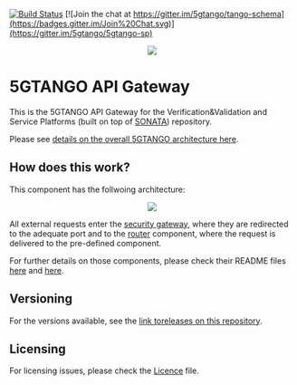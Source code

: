 [![Build Status](https://jenkins.sonata-nfv.eu/buildStatus/icon?job=tng-api-gtw/master)](https://jenkins.sonata-nfv.eu/job/tng-api-gtw/master)
[![Join the chat at https://gitter.im/5gtango/tango-schema](https://badges.gitter.im/Join%20Chat.svg)](https://gitter.im/5gtango/5gtango-sp)

<p align="center"><img src="https://github.com/sonata-nfv/tng-api-gtw/wiki/images/sonata-5gtango-logo-500px.png" /></p>

# 5GTANGO API Gateway
This is the 5GTANGO API Gateway for the Verification&amp;Validation and Service Platforms (built on top of [SONATA](https://github.com/sonata-nfv)) repository.

Please see [details on the overall 5GTANGO architecture here](https://5gtango.eu/project-outcomes/deliverables/2-uncategorised/31-d2-2-architecture-design.html). 

## How does this work?

This component has the follwoing architecture:

<p align="center"><img src="https://github.com/sonata-nfv/tng-api-gtw/wiki/images/api_gtw.png" /></p>

All external requests enter the [security gateway](https://github.com/sonata-nfv/tng-api-gtw/tree/master/tng-sec-gtw), where they are redirected to the adequate port and to the [router](https://github.com/sonata-nfv/tng-api-gtw/tree/master/tng-router) component, where the request is delivered to the pre-defined component.

For further details on those components, please check their README files [here](https://github.com/sonata-nfv/tng-api-gtw/tree/master/tng-sec-gtw/README.md) and [here](https://github.com/sonata-nfv/tng-api-gtw/tree/master/tng-router/README.md).

## Versioning

For the versions available, see the [link toreleases on this repository](/releases).

## Licensing

For licensing issues, please check the [Licence](https://github.com/sonata-nfv/tng-api-gtw/blob/master/LICENSE) file.
